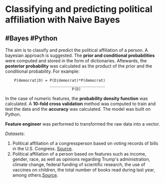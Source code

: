 # Classifying and predicting political affiliation with Naive Bayes
## #Bayes #Python 

The aim is to classify and predict the political affiliation of a person. A bayesian approach is suggested. 
The **prior and conditional probabilities** were computed and stored in the form of dictionaries. Aftewards,
the **posterior probability** was calculated as the product of the prior and the conditional probability. For example:


        P(democrat|D) = P(D|democrat)*P(democrat)
                        _________________________
                                  P(D)
In the case of numeric features, the **probability density function** was calculated. 
A **10-fold cross validation** method was computed to train and test the data and the **accuracy** was calculated. 
The model was built on Python.

**Feature engineer** was performed to transformed the raw data into a vector.

*Datasets*:
1. Political affiliation of a congressperson based on voting records of bills in the U.S. Congress. [Source](https://www.kaggle.com/devvret/congressional-voting-records).
2. Political affiliation of a person based on features such as income, gender, race, as well as opinions regarding Trump's administration, climate change, federal funding of scientific research, the use of vaccines on children, the total number of books read during last year, among others.[Source](https://www.kaggle.com/cardsagainsthumanity/pulse-of-the-nation?select=201709-CAH_PulseOfTheNation.csv).

